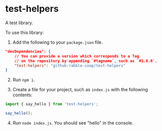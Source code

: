 # test-helpers
A test library.

To use this library:

1. Add the following to your `package.json` file.

```json
"devDependencies": {
    // You can provide a version which corresponds to a Tag
    // on the repository by appending `#tagname`, such as `#1.0.0`.
    "test-helpers": "github:rabble-coop/test-helpers" 
}
```

2. Run `npm i`.

3. Create a file for your project, such as `index.js` with the following contents:

```js
import { say_hello } from 'test-helpers';

say_hello();
```

4. Run `node index.js`. You should see "hello" in the console.
